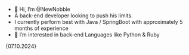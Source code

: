 - 👋 Hi, I’m @NewNobbie
- A back-end developer looking to push his limits. 
- I currently perform best with Java / SpringBoot with approximately 5 months of experience
- 👀 I’m interested in back-end Languages like Python & Ruby

{07.10.2024}
